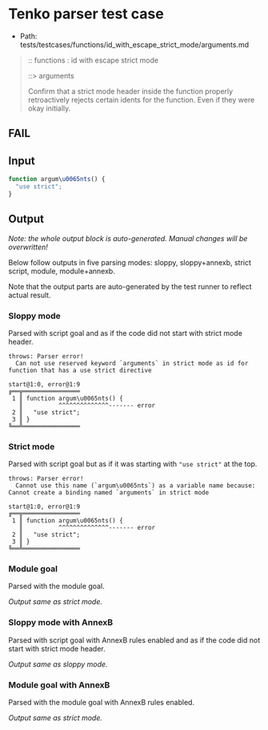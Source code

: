 # Tenko parser test case

- Path: tests/testcases/functions/id_with_escape_strict_mode/arguments.md

> :: functions : id with escape strict mode
>
> ::> arguments
>
> Confirm that a strict mode header inside the function properly retroactively rejects certain idents for the function. Even if they were okay initially.

## FAIL

## Input

`````js
function argum\u0065nts() {
  "use strict";
}
`````

## Output

_Note: the whole output block is auto-generated. Manual changes will be overwritten!_

Below follow outputs in five parsing modes: sloppy, sloppy+annexb, strict script, module, module+annexb.

Note that the output parts are auto-generated by the test runner to reflect actual result.

### Sloppy mode

Parsed with script goal and as if the code did not start with strict mode header.

`````
throws: Parser error!
  Can not use reserved keyword `arguments` in strict mode as id for function that has a use strict directive

start@1:0, error@1:9
╔══╦════════════════
 1 ║ function argum\u0065nts() {
   ║          ^^^^^^^^^^^^^^------- error
 2 ║   "use strict";
 3 ║ }
╚══╩════════════════

`````

### Strict mode

Parsed with script goal but as if it was starting with `"use strict"` at the top.

`````
throws: Parser error!
  Cannot use this name (`argum\u0065nts`) as a variable name because: Cannot create a binding named `arguments` in strict mode

start@1:0, error@1:9
╔══╦════════════════
 1 ║ function argum\u0065nts() {
   ║          ^^^^^^^^^^^^^^------- error
 2 ║   "use strict";
 3 ║ }
╚══╩════════════════

`````

### Module goal

Parsed with the module goal.

_Output same as strict mode._

### Sloppy mode with AnnexB

Parsed with script goal with AnnexB rules enabled and as if the code did not start with strict mode header.

_Output same as sloppy mode._

### Module goal with AnnexB

Parsed with the module goal with AnnexB rules enabled.

_Output same as strict mode._
